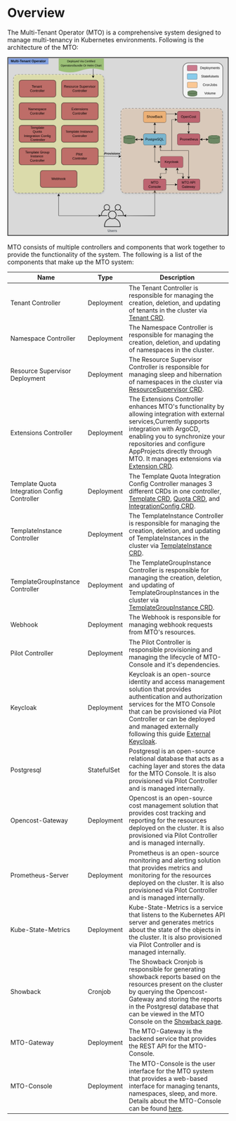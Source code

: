 # Overview

The Multi-Tenant Operator (MTO) is a comprehensive system designed to manage multi-tenancy in Kubernetes environments. Following is the architecture of the MTO:

![architecture](../images/architecture.png)

MTO consists of multiple controllers and components that work together to provide the functionality of the system. The following is a list of the components that make up the MTO system:

| Name | Type | Description |
|------|------|-------------|
| Tenant Controller | Deployment | The Tenant Controller is responsible for managing the creation, deletion, and updating of tenants in the cluster via [Tenant CRD](../crds-api-reference/tenant.md). |
| Namespace Controller | Deployment | The Namespace Controller is responsible for managing the creation, deletion, and updating of namespaces in the cluster. |
| Resource Supervisor Deployment | Deployment | The Resource Supervisor Controller is responsible for managing sleep and hibernation of namespaces in the cluster via [ResourceSupervisor CRD](../crds-api-reference/resource-supervisor.md). |
| Extensions Controller | Deployment | The Extensions Controller enhances MTO's functionality by allowing integration with external services,Currently supports integration with ArgoCD, enabling you to synchronize your repositories and configure AppProjects directly through MTO. It manages extensions via [Extension CRD](../crds-api-reference/extensions.md). |
| Template Quota Integration Config Controller | Deployment | The Template Quota Integration Config Controller manages 3 different CRDs in one controller, [Template CRD](../crds-api-reference/template.md), [Quota CRD](../crds-api-reference/quota.md), and [IntegrationConfig CRD](../crds-api-reference/integration-config.md). |
| TemplateInstance Controller | Deployment | The TemplateInstance Controller is responsible for managing the creation, deletion, and updating of TemplateInstances in the cluster via [TemplateInstance CRD](../crds-api-reference/template-instance.md). |
| TemplateGroupInstance Controller | Deployment | The TemplateGroupInstance Controller is responsible for managing the creation, deletion, and updating of TemplateGroupInstances in the cluster via [TemplateGroupInstance CRD](../crds-api-reference/template-group-instance.md). |
| Webhook | Deployment | The Webhook is responsible for managing webhook requests from MTO's resources. |
| Pilot Controller | Deployment | The Pilot Controller is responsible provisioning and managing the lifecycle of MTO-Console and it's dependencies. |
| Keycloak | Deployment | Keycloak is an open-source identity and access management solution that provides authentication and authorization services for the MTO Console that can be provisioned via Pilot Controller or can be deployed and managed externally following this guide [External Keycloak](../how-to-guides/integrating-external-keycloak.md). |
| Postgresql | StatefulSet | Postgresql is an open-source relational database that acts as a caching layer and stores the data for the MTO Console. It is also provisioned via Pilot Controller and is managed internally. |
| Opencost-Gateway | Deployment | Opencost is an open-source cost management solution that provides cost tracking and reporting for the resources deployed on the cluster. It is also provisioned via Pilot Controller and is managed internally. |
| Prometheus-Server | Deployment | Prometheus is an open-source monitoring and alerting solution that provides metrics and monitoring for the resources deployed on the cluster. It is also provisioned via Pilot Controller and is managed internally. |
| Kube-State-Metrics | Deployment | Kube-State-Metrics is a service that listens to the Kubernetes API server and generates metrics about the state of the objects in the cluster. It is also provisioned via Pilot Controller and is managed internally. |
| Showback | Cronjob | The Showback Cronjob is responsible for generating showback reports based on the resources present on the cluster by querying the Opencost-Gateway and storing the reports in the Postgresql database that can be viewed in the MTO Console on the [Showback page](../explanation/console.md#showback). |
| MTO-Gateway | Deployment | The MTO-Gateway is the backend service that provides the REST API for the MTO-Console. |
| MTO-Console | Deployment | The MTO-Console is the user interface for the MTO system that provides a web-based interface for managing tenants, namespaces, sleep, and more. Details about the MTO-Console can be found [here](../explanation/console.md). |
